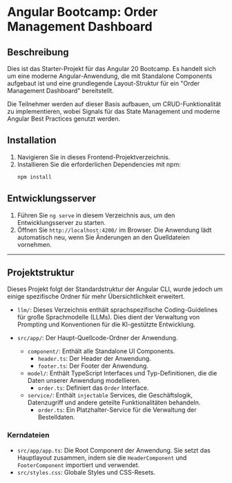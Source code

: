 # Angular Bootcamp: Order Management Dashboard

## Beschreibung

Dies ist das Starter-Projekt für das Angular 20 Bootcamp. Es handelt sich um eine moderne Angular-Anwendung, die mit Standalone Components aufgebaut ist und eine grundlegende Layout-Struktur für ein "Order Management Dashboard" bereitstellt.

Die Teilnehmer werden auf dieser Basis aufbauen, um CRUD-Funktionalität zu implementieren, wobei Signals für das State Management und moderne Angular Best Practices genutzt werden.

## Installation

1.  Navigieren Sie in dieses Frontend-Projektverzeichnis.
2.  Installieren Sie die erforderlichen Dependencies mit npm:
    ```bash
    npm install
    ```

## Entwicklungsserver

1.  Führen Sie `ng serve` in diesem Verzeichnis aus, um den Entwicklungsserver zu starten.
2.  Öffnen Sie `http://localhost:4200/` im Browser. Die Anwendung lädt automatisch neu, wenn Sie Änderungen an den Quelldateien vornehmen.

---

## Projektstruktur

Dieses Projekt folgt der Standardstruktur der Angular CLI, wurde jedoch um einige spezifische Ordner für mehr Übersichtlichkeit erweitert.

-   `llm/`: Dieses Verzeichnis enthält sprachspezifische Coding-Guidelines für große Sprachmodelle (LLMs). Dies dient der Verwaltung von Prompting und Konventionen für die KI-gestützte Entwicklung.

-   `src/app/`: Der Haupt-Quellcode-Ordner der Anwendung.
    -   `component/`: Enthält alle Standalone UI Components.
        -   `header.ts`: Der Header der Anwendung.
        -   `footer.ts`: Der Footer der Anwendung.
    -   `model/`: Enthält TypeScript Interfaces und Typ-Definitionen, die die Daten unserer Anwendung modellieren.
        -   `order.ts`: Definiert das `Order` Interface.
    -   `service/`: Enthält `injectable` Services, die Geschäftslogik, Datenzugriff und andere geteilte Funktionalitäten behandeln.
        -   `order.ts`: Ein Platzhalter-Service für die Verwaltung der Bestelldaten.

### Kerndateien

-   `src/app/app.ts`: Die Root Component der Anwendung. Sie setzt das Hauptlayout zusammen, indem sie die `HeaderComponent` und `FooterComponent` importiert und verwendet.
-   `src/styles.css`: Globale Styles und CSS-Resets.
